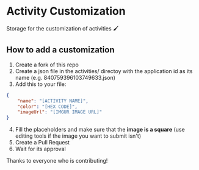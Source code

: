 # Activity Customization
Storage for the customization of activities 🖌

## How to add a customization
1. Create a fork of this repo
2. Create a json file in the activities/ directoy with the application id as its name (e.g. 840759396103749633.json)
3. Add this to your file:
```json
{
    "name": "[ACTIVITY NAME]",
    "color": "[HEX CODE]",
    "imageUrl": "[IMGUR IMAGE URL]"
}
```
4. Fill the placeholders and make sure that the **image is a square** (use editing tools if the image you want to submit isn't)
5. Create a Pull Request
6. Wait for its approval

Thanks to everyone who is contributing!
